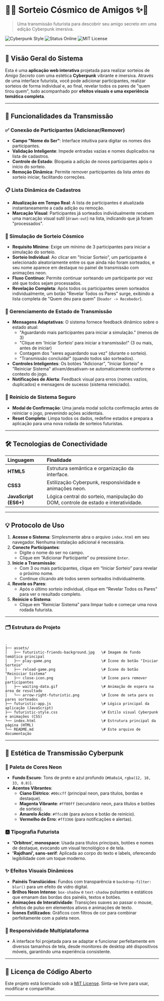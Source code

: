 
# 🌌✨ Sorteio Cósmico de Amigos ✨🌌

> Uma transmissão futurista para descobrir seu amigo secreto em uma edição Cyberpunk imersiva.

![Cyberpunk Style](https://img.shields.io/badge/Estilo-Cyberpunk-%23ff0099)
![Status Online](https://img.shields.io/badge/Status-Online-darkgreen)
![MIT License](https://img.shields.io/badge/Licença-MIT-yellow)

---

## 🧠 Visão Geral do Sistema

Esta é uma **aplicação web interativa** projetada para realizar sorteios de *Amigo Secreto* com uma estética **Cyberpunk** vibrante e imersiva. Através de uma interface futurista, você pode adicionar participantes, realizar sorteios de forma individual e, ao final, revelar todos os pares de "quem tirou quem", tudo acompanhado por **efeitos visuais e uma experiência temática completa**.

---

## 🚀 Funcionalidades da Transmissão

### ✅ Conexão de Participantes (Adicionar/Remover)

* **Campo "Nome do Ser"**: Interface intuitiva para digitar os nomes dos participantes.
* **Validação Inteligente**: Impede entradas vazias e nomes duplicados na lista de cadastros.
* **Controle de Estado**: Bloqueia a adição de novos participantes após o início do sorteio.
* **Remoção Dinâmica**: Permite remover participantes da lista *antes* do sorteio iniciar, facilitando correções.

### 📋 Lista Dinâmica de Cadastros

* **Atualização em Tempo Real**: A lista de participantes é atualizada instantaneamente a cada adição ou remoção.
* **Marcação Visual**: Participantes já sorteados individualmente recebem uma marcação visual sutil (`drawn-out`) na lista, indicando que já foram "processados".

### 🎲 Simulação de Sorteio Cósmico

* **Requisito Mínimo**: Exige um mínimo de 3 participantes para iniciar a simulação do sorteio.
* **Sorteio Individual**: Ao clicar em "Iniciar Sorteio", um participante é selecionado aleatoriamente entre os que ainda não foram sorteados, e seu nome aparece em destaque no painel de transmissão com animações neon.
* **Fluxo Contínuo**: Permite continuar sorteando um participante por vez até que todos sejam processados.
* **Revelação Completa**: Após todos os participantes serem sorteados individualmente, um botão "Revelar Todos os Pares" surge, exibindo a lista completa de "Quem deu para quem" (`Doador -> Recebedor`).

### 🧩 Gerenciamento de Estado de Transmissão

* **Mensagens Adaptativas**: O sistema fornece feedback dinâmico sobre o estado atual:
    * "Aguardando mais participantes para iniciar a simulação." (menos de 3)
    * "Clique em 'Iniciar Sorteio' para iniciar a transmissão!" (3 ou mais, antes de iniciar)
    * Contagem dos "seres aguardando sua vez" (durante o sorteio).
    * "Transmissão concluída!" (quando todos são sorteados).
* **Controles Inteligentes**: Os botões "Adicionar", "Iniciar Sorteio" e "Reiniciar Sistema" ativam/desativam-se automaticamente conforme o contexto do jogo.
* **Notificações de Alerta**: Feedback visual para erros (nomes vazios, duplicados) e mensagens de sucesso (sistema reiniciado).

### 🔄 Reinício de Sistema Seguro

* **Modal de Confirmação**: Uma janela modal solicita confirmação antes de reiniciar o jogo, prevenindo ações acidentais.
* **Reset Completo**: Limpa todos os dados, redefine estados e prepara a aplicação para uma nova rodada de sorteios futuristas.

---

## 🛠️ Tecnologias de Conectividade

| Linguagem           | Finalidade                                     |
| :------------------ | :--------------------------------------------- |
| **HTML5** | Estrutura semântica e organização da interface. |
| **CSS3** | Estilização Cyberpunk, responsividade e animações neon. |
| **JavaScript (ES6+)** | Lógica central do sorteio, manipulação do DOM, controle de estado e interatividade. |

---

## 💡 Protocolo de Uso

1.  **Acesse o Sistema**: Simplesmente abra o arquivo `index.html` em seu navegador. Nenhuma instalação adicional é necessária.
2.  **Conecte Participantes**:
    * Digite o nome do ser no campo.
    * Clique em “Adicionar Participante” ou pressione `Enter`.
3.  **Inicie a Transmissão**:
    * Com 3 ou mais participantes, clique em “Iniciar Sorteio” para revelar o próximo nome.
    * Continue clicando até todos serem sorteados individualmente.
4.  **Revele os Pares**:
    * Após o último sorteio individual, clique em "Revelar Todos os Pares" para ver o resultado completo.
5.  **Reinicie o Sistema**:
    * Clique em “Reiniciar Sistema” para limpar tudo e começar uma nova rodada futurista.

---

### 🗂️ Estrutura do Projeto

```

.
├── assets/
│   ├── futuristic-friends-background.jpg   \# Imagem de fundo temática principal
│   ├── play-game.png                       \# Ícone do botão "Iniciar Sorteio"
│   ├── reload-game.png                     \# Ícone do botão "Reiniciar Sistema"
│   ├── close-icon.png                      \# Ícone para remover participantes
│   ├── waiting-data.gif                    \# Animação de espera na área de resultado
│   └── arrow-right-futuristic.png          \# Ícone de seta para os pares sorteados
├── futuristic-app.js                       \# Lógica principal da aplicação (JavaScript)
├── futuristic-style.css                    \# Estilo visual Cyberpunk e animações (CSS)
└── index.html                              \# Estrutura principal da página (HTML)
└── README.md                               \# Este arquivo de documentação

```

---

## 🧬 Estética de Transmissão Cyberpunk

### 🎨 Paleta de Cores Neon

* **Fundo Escuro**: Tons de preto e azul profundo (`#0a0a14`, `rgba(12, 18, 33, 0.8)`).
* **Acentos Vibrantes**:
    * **Ciano Elétrico**: `#00ccff` (principal neon, para títulos, bordas e destaque).
    * **Magenta Vibrante**: `#ff00ff` (secundário neon, para títulos e botões de sorteio).
    * **Amarelo Ácido**: `#ffcc00` (para avisos e botão de reinício).
    * **Vermelho de Erro**: `#ff3366` (para notificações e alertas).

### 🅰️ Tipografia Futurista

* **'Orbitron', monospace**: Usada para títulos principais, botões e nomes de destaque, evocando um visual tecnológico e de tela.
* **'Rajdhani', sans-serif**: Aplicada ao corpo do texto e labels, oferecendo legibilidade com um toque moderno.

### ✨ Efeitos Visuais Dinâmicos

* **Painéis Translúcidos**: Fundos com transparência e `backdrop-filter: blur()` para um efeito de vidro digital.
* **Brilhos Neon Intenso**: `box-shadow` e `text-shadow` pulsantes e estáticos que emanam das bordas dos painéis, textos e botões.
* **Animações de Interatividade**: Transições suaves ao passar o mouse, efeitos de pulso em elementos ativos e animações de texto.
* **Ícones Estilizados**: Gráficos com filtros de cor para combinar perfeitamente com a paleta neon.

### 📱 Responsividade Multiplataforma

* A interface foi projetada para se adaptar e funcionar perfeitamente em diversos tamanhos de tela, desde monitores de desktop até dispositivos móveis, garantindo uma experiência consistente.

---

## 📄 Licença de Código Aberto

Este projeto está licenciado sob a [MIT License](LICENSE). Sinta-se livre para usar, modificar e compartilhar.

---

```
